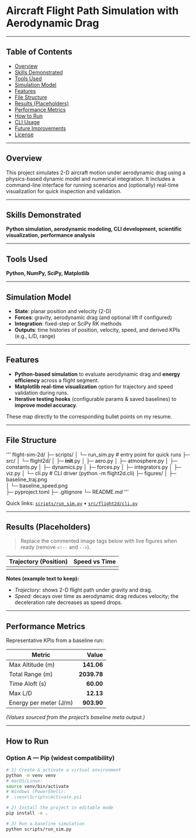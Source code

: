 # Aircraft Flight Path Simulation with Aerodynamic Drag

---

## Table of Contents
- [Overview](#overview)
- [Skills Demonstrated](#skills-demonstrated)
- [Tools Used](#tools-used)
- [Simulation Model](#simulation-model)
- [Features](#features)
- [File Structure](#file-structure)
- [Results (Placeholders)](#results-placeholders)
- [Performance Metrics](#performance-metrics)
- [How to Run](#how-to-run)
- [CLI Usage](#cli-usage)
- [Future Improvements](#future-improvements)
- [License](#license)

---

## Overview
This project simulates 2-D aircraft motion under aerodynamic drag using a physics-based dynamic model and numerical integration. It includes a command-line interface for running scenarios and (optionally) real-time visualization for quick inspection and validation.

---

## Skills Demonstrated
**Python simulation, aerodynamic modeling, CLI development, scientific visualization, performance analysis**

---

## Tools Used
**Python, NumPy, SciPy, Matplotlib**

---

## Simulation Model
- **State**: planar position and velocity (2-D)
- **Forces**: gravity, aerodynamic drag (and optional lift if configured)
- **Integration**: fixed-step or SciPy RK methods
- **Outputs**: time histories of position, velocity, speed, and derived KPIs (e.g., L/D, range)

---

## Features
- **Python-based simulation** to evaluate aerodynamic drag and **energy efficiency** across a flight segment.  
- **Matplotlib real-time visualization** option for trajectory and speed validation during runs.  
- **Iterative testing hooks** (configurable params & saved baselines) to **improve model accuracy**.

These map directly to the corresponding bullet points on my resume.

---

## File Structure

'''
flight-sim-2d/
├─ scripts/
│  └─ run_sim.py                  # entry point for quick runs
├─ src/
│  └─ flight2d/
│     ├─ __init__.py
│     ├─ aero.py
│     ├─ atmosphere.py
│     ├─ constants.py
│     ├─ dynamics.py
│     ├─ forces.py
│     ├─ integrators.py
│     ├─ viz.py
│     └─ cli.py                  # CLI driver (python -m flight2d.cli)
├─ figures/
│  ├─ baseline_traj.png          
│  └─ baseline_speed.png         
├─ pyproject.toml
├─ .gitignore
└─ README.md
'''

Quick links: [`scripts/run_sim.py`](scripts/run_sim.py) • [`src/flight2d/cli.py`](src/flight2d/cli.py)

---

## Results (Placeholders)
> Replace the commented image tags below with live figures when ready (remove `<!--` and `-->`).

| Trajectory (Position) | Speed vs Time |
|---|---|
| <!-- ![](figures/baseline_traj.png) --> | <!-- ![](figures/baseline_speed.png) --> |

**Notes (example text to keep):**
- *Trajectory:* shows 2-D flight path under gravity and drag.  
- *Speed:* decays over time as aerodynamic drag reduces velocity; the deceleration rate decreases as speed drops.

---

## Performance Metrics
Representative KPIs from a baseline run:

| Metric | Value |
|---|---:|
| Max Altitude (m) | **141.06** |
| Total Range (m) | **2039.78** |
| Time Aloft (s) | **60.00** |
| Max L/D | **12.13** |
| Energy per meter (J/m) | **903.90** |

*(Values sourced from the project’s baseline meta output.)*

---

## How to Run

### Option A — Pip (widest compatibility)
```bash
# 1) Create & activate a virtual environment
python -m venv venv
# macOS/Linux:
source venv/bin/activate
# Windows (PowerShell):
# .\venv\Scripts\Activate.ps1

# 2) Install the project in editable mode
pip install -e .

# 3) Run a baseline simulation
python scripts/run_sim.py
